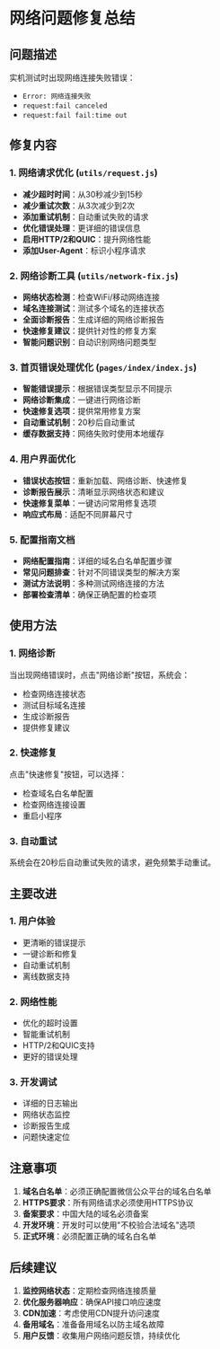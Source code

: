 # 网络问题修复总结

## 问题描述
实机测试时出现网络连接失败错误：
- `Error: 网络连接失败`
- `request:fail canceled`
- `request:fail fail:time out`

## 修复内容

### 1. 网络请求优化 (`utils/request.js`)
- **减少超时时间**：从30秒减少到15秒
- **减少重试次数**：从3次减少到2次
- **添加重试机制**：自动重试失败的请求
- **优化错误处理**：更详细的错误信息
- **启用HTTP/2和QUIC**：提升网络性能
- **添加User-Agent**：标识小程序请求

### 2. 网络诊断工具 (`utils/network-fix.js`)
- **网络状态检测**：检查WiFi/移动网络连接
- **域名连接测试**：测试多个域名的连接状态
- **全面诊断报告**：生成详细的网络诊断报告
- **快速修复建议**：提供针对性的修复方案
- **智能问题识别**：自动识别网络问题类型

### 3. 首页错误处理优化 (`pages/index/index.js`)
- **智能错误提示**：根据错误类型显示不同提示
- **网络诊断集成**：一键进行网络诊断
- **快速修复选项**：提供常用修复方案
- **自动重试机制**：20秒后自动重试
- **缓存数据支持**：网络失败时使用本地缓存

### 4. 用户界面优化
- **错误状态按钮**：重新加载、网络诊断、快速修复
- **诊断报告展示**：清晰显示网络状态和建议
- **快速修复菜单**：一键访问常用修复选项
- **响应式布局**：适配不同屏幕尺寸

### 5. 配置指南文档
- **网络配置指南**：详细的域名白名单配置步骤
- **常见问题排查**：针对不同错误类型的解决方案
- **测试方法说明**：多种测试网络连接的方法
- **部署检查清单**：确保正确配置的检查项

## 使用方法

### 1. 网络诊断
当出现网络错误时，点击"网络诊断"按钮，系统会：
- 检查网络连接状态
- 测试目标域名连接
- 生成诊断报告
- 提供修复建议

### 2. 快速修复
点击"快速修复"按钮，可以选择：
- 检查域名白名单配置
- 检查网络连接设置
- 重启小程序

### 3. 自动重试
系统会在20秒后自动重试失败的请求，避免频繁手动重试。

## 主要改进

### 1. 用户体验
- 更清晰的错误提示
- 一键诊断和修复
- 自动重试机制
- 离线数据支持

### 2. 网络性能
- 优化的超时设置
- 智能重试机制
- HTTP/2和QUIC支持
- 更好的错误处理

### 3. 开发调试
- 详细的日志输出
- 网络状态监控
- 诊断报告生成
- 问题快速定位

## 注意事项

1. **域名白名单**：必须正确配置微信公众平台的域名白名单
2. **HTTPS要求**：所有网络请求必须使用HTTPS协议
3. **备案要求**：中国大陆的域名必须备案
4. **开发环境**：开发时可以使用"不校验合法域名"选项
5. **正式环境**：必须配置正确的域名白名单

## 后续建议

1. **监控网络状态**：定期检查网络连接质量
2. **优化服务器响应**：确保API接口响应速度
3. **CDN加速**：考虑使用CDN提升访问速度
4. **备用域名**：准备备用域名以防主域名故障
5. **用户反馈**：收集用户网络问题反馈，持续优化 